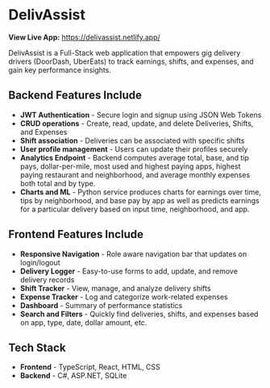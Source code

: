 # DelivAssist

**View Live App:** https://delivassist.netlify.app/

DelivAssist is a Full-Stack web application that empowers gig delivery drivers (DoorDash, UberEats) to track earnings, shifts, and expenses, and gain key performance insights.

## Backend Features Include
- **JWT Authentication** - Secure login and signup using JSON Web Tokens
- **CRUD operations** - Create, read, update, and delete Deliveries, Shifts, and Expenses
- **Shift association** - Deliveries can be associated with specific shifts
- **User profile management** - Users can update their profiles securely
- **Analytics Endpoint** - Backend computes average total, base, and tip pays, dollar-per-mile, most used and highest paying apps, highest paying restaurant and neighborhood, and average monthly expenses both total and by type.
- **Charts and ML** - Python service produces charts for earnings over time, tips by neighborhood, and base pay by app as well as predicts earnings for a particular delivery based on input time, neighborhood, and app.

## Frontend Features Include
- **Responsive Navigation** - Role aware navigation bar that updates on login/logout
- **Delivery Logger** - Easy-to-use forms to add, update, and remove delivery records
- **Shift Tracker** - View, manage, and analyze delivery shifts
- **Expense Tracker** - Log and categorize work-related expenses
- **Dashboard** - Summary of performance statistics
- **Search and Filters** - Quickly find deliveries, shifts, and expenses based on app, type, date, dollar amount, etc.

## Tech Stack
- **Frontend** - TypeScript, React, HTML, CSS
- **Backend** - C#, ASP.NET, SQLite
